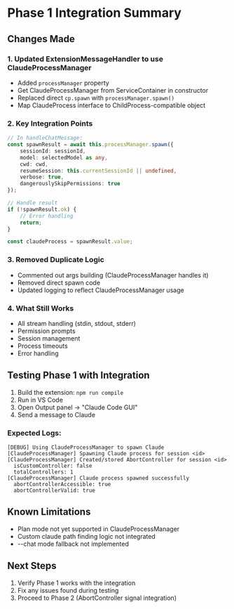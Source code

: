 # Phase 1 Integration Summary

## Changes Made

### 1. Updated ExtensionMessageHandler to use ClaudeProcessManager
- Added `processManager` property 
- Get ClaudeProcessManager from ServiceContainer in constructor
- Replaced direct `cp.spawn` with `processManager.spawn()`
- Map ClaudeProcess interface to ChildProcess-compatible object

### 2. Key Integration Points
```typescript
// In handleChatMessage:
const spawnResult = await this.processManager.spawn({
    sessionId: sessionId,
    model: selectedModel as any,
    cwd: cwd,
    resumeSession: this.currentSessionId || undefined,
    verbose: true,
    dangerouslySkipPermissions: true
});

// Handle result
if (!spawnResult.ok) {
    // Error handling
    return;
}

const claudeProcess = spawnResult.value;
```

### 3. Removed Duplicate Logic
- Commented out args building (ClaudeProcessManager handles it)
- Removed direct spawn code
- Updated logging to reflect ClaudeProcessManager usage

### 4. What Still Works
- All stream handling (stdin, stdout, stderr)
- Permission prompts
- Session management
- Process timeouts
- Error handling

## Testing Phase 1 with Integration

1. Build the extension: `npm run compile`
2. Run in VS Code
3. Open Output panel → "Claude Code GUI"
4. Send a message to Claude

### Expected Logs:
```
[DEBUG] Using ClaudeProcessManager to spawn Claude
[ClaudeProcessManager] Spawning Claude process for session <id>
[ClaudeProcessManager] Created/stored AbortController for session <id>
  isCustomController: false
  totalControllers: 1
[ClaudeProcessManager] Claude process spawned successfully
  abortControllerAccessible: true
  abortControllerValid: true
```

## Known Limitations
- Plan mode not yet supported in ClaudeProcessManager
- Custom claude path finding logic not integrated
- --chat mode fallback not implemented

## Next Steps
1. Verify Phase 1 works with the integration
2. Fix any issues found during testing
3. Proceed to Phase 2 (AbortController signal integration)
